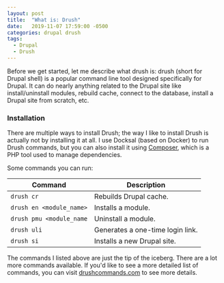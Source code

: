 ```yaml
---
layout: post
title:  "What is: Drush"
date:   2019-11-07 17:59:00 -0500
categories: drupal drush
tags:
  - Drupal
  - Drush
---
```

Before we get started, let me describe what drush is: drush (short for Drupal shell) is a popular command line tool designed specifically for Drupal. It can do nearly anything related to the Drupal site like install/uninstall modules, rebuild cache, connect to the database, install a Drupal site from scratch, etc.

### Installation

There are multiple ways to install Drush; the way I like to install Drush is actually not by installing it at all. I use Docksal (based on Docker) to run Drush commands, but you can also install it using [Composer](https://getcomposer.org/), which is a PHP tool used to manage dependencies.

Some commands you can run:

| Command                  | Description                      |
|--------------------------|----------------------------------|
| `drush cr`               | Rebuilds Drupal cache.           |
| `drush en <module_name>` | Installs a module.               |
| `drush pmu <module_name` | Uninstall a module.              |
| `drush uli`              | Generates a one-time login link. |
| `drush si`               | Installs a new Drupal site.      |

The commands I listed above are just the tip of the iceberg. There are a lot more commands available. If you'd like to see a more detailed list of commands, you can visit [drushcommands.com](https://drushcommands.com/) to see more details.